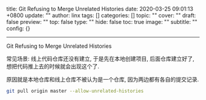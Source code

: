 title: Git Refusing to Merge Unrelated Histories
date: 2020-03-25 09:01:13 +0800
update: ""
author: linx
tags: []
categories: []
topic: ""
cover: ""
draft: false
preview: ""
top: false
type: ""
hide: false
toc: true
image: ""
subtitle: ""
config: {}


---


Git Refusing to Merge Unrelated Histories
<!--more-->
常见场景: 线上代码仓库还没有建立, 于是先在本地创建项目, 后面仓库建立好了, 想把代码推上去的时候就会出现这个了.

原因就是本地仓库和线上仓库不被认为是一个仓库, 因为两边都有各自的提交记录.

```bash
git pull origin master --allow-unrelated-histories
```
